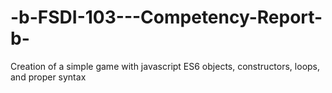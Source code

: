 # -b-FSDI-103---Competency-Report-b-
Creation of a simple game with javascript ES6 objects, constructors, loops, and proper syntax
